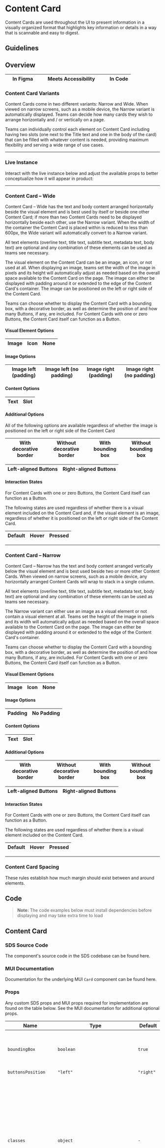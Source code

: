 # Content Card

Content Cards are used throughout the UI to present information in a visually organized format that highlights key information or details in a way that is scannable and easy to digest.

## Guidelines

## Overview

|  | In Figma |   |  | Meets Accessibility |   |  | In Code |
| --- | --- | --- | --- | --- | --- | --- | --- |

### Content Card Variants

Content Cards come in two different variants: Narrow and Wide. When viewed on narrow screens, such as a mobile device, the Narrow variant is automatically displayed. Teams can decide how many cards they wish to arrange horizontally and / or vertically on a page.

Teams can individually control each element on Content Card including having two slots (one next to the Title text and one in the body of the card) that can be filled with whatever content is needed, providing maximum flexibility and serving a wide range of use cases.

---

### Live Instance

Interact with the live instance below and adjust the available props to better conceptualize how it will appear in product:

---

### Content Card – Wide

Content Card – Wide has the text and body content arranged horizontally beside the visual element and is best used by itself or beside one other Content Card; if more than two Content Cards need to be displayed horizontally beside each other, use the Narrow variant. When the width of the container the Content Card is placed within is reduced to less than 600px, the Wide variant will automatically convert to a Narrow variant.

All text elements (overline text, title text, subtitle text, metadata text, body text) are optional and any combination of these elements can be used as teams see necessary.

The visual element on the Content Card can be an image, an icon, or not used at all. When displaying an image, teams set the width of the image in pixels and its height will automatically adjust as needed based on the overall space available to the Content Card on the page. The image can either be displayed with padding around it or extended to the edge of the Content Card's container. The image can be positioned on the left or right side of the Content Card.

Teams can choose whether to display the Content Card with a bounding box, with a decorative border, as well as determine the position of and how many Buttons, if any, are included. For Content Cards with one or zero Buttons, the Content Card itself can function as a Button.

#### Visual Element Options

| Image | Icon | None |
| --- | --- | --- |

#### Image Options

| Image left (padding) | Image left (no padding) | Image right (padding) | Image right (no padding) |
| --- | --- | --- | --- |

#### Content Options

| Text | Slot |
| --- | --- |

#### Additional Options

All of the following options are available regardless of whether the image is positioned on the left or right side of the Content Card

| With decorative border | Without decorative border | With bounding box | Without bounding box |
| --- | --- | --- | --- |

| Left-aligned Buttons | Right-aligned Buttons |
| --- | --- |

#### Interaction States

For Content Cards with one or zero Buttons, the Content Card itself can function as a Button.

The following states are used regardless of whether there is a visual element included on the Content Card and, if the visual element is an image, regardless of whether it is positioned on the left or right side of the Content Card.

| Default | Hover | Pressed |
| --- | --- | --- |

---

### Content Card – Narrow

Content Card – Narrow has the text and body content arranged vertically below the visual element and is best used beside two or more other Content Cards. When viewed on narrow screens, such as a mobile device, any horizontally arranged Content Cards will wrap to stack in a single column.

All text elements (overline text, title text, subtitle text, metadata text, body text) are optional and any combination of these elements can be used as teams see necessary.

The Narrow variant can either use an image as a visual element or not contain a visual element at all. Teams set the height of the image in pixels and its width will automatically adjust as needed based on the overall space available to the Content Card on the page. The image can either be displayed with padding around it or extended to the edge of the Content Card's container.

Teams can choose whether to display the Content Card with a bounding box, with a decorative border, as well as determine the position of and how many Buttons, if any, are included. For Content Cards with one or zero Buttons, the Content Card itself can function as a Button.

#### Visual Element Options

| Image | Icon | None |
| --- | --- | --- |

#### Image Options

| Padding | No Padding |
| --- | --- |

#### Content Options

| Text | Slot |
| --- | --- |

#### Additional Options

| With decorative border | Without decorative border | With bounding box | Without bounding box |
| --- | --- | --- | --- |

| Left-aligned Buttons | Right-aligned Buttons |
| --- | --- |

#### Interaction States

For Content Cards with one or zero Buttons, the Content Card itself can function as a Button.

The following states are used regardless of whether there is a visual element included on the Content Card.

| Default | Hover | Pressed |
| --- | --- | --- |

---

### Content Card Spacing

These rules establish how much margin should exist between and around elements.

## Code

>**Note:** The code examples below must install dependencies before displaying and may take extra time to load

## Content Card

### SDS Source Code

The component's source code in the SDS codebase can be found here.

### MUI Documentation

Documentation for the underlying MUI `Card` component can be found here.

### Props

Any custom SDS props and MUI props required for implementation are found on the table below. See the MUI documentation for additional optional props.

| Name | Type | Default | Description |
| --- | --- | --- | --- |
| `boundingBox` | `boolean` | `true` | If `true`, wraps content and visuals inside a bounded layout with background and padding. |
| `buttonsPosition` | `"left"` |`"right"` | `"left"` | Determines the alignment of buttons in the ContentCardActions component. |
| `classes` | `object` | `-` | Custom class names for different card sub-sections (e.g., cardPaper, cardTitle, cardActions, etc.). Could be used to style the component with TailwindCss. Full list of available class names are:`cardPaper`, `cardContent`, `cardHeader`, `cardMedia`, `cardOverline`, `cardTitle`, `cardSubtitle`, `cardMetadata`, `cardActions`, `clickableCardButton` |
| `decorativeBorder` | `boolean` | `false` | If `true`, shows a decorative border around the card. |
| `children` | `ReactNode` | `-` | The content to be displayed inside the card body, including custom components and ContentCardActions. |
| `clickableCard` | `boolean` | `false` | If `true`, wraps the card with an action area and makes it clickable. |
| `clickableCardProps` | `Partial<SdsMinimalButtonProps>` | `-` | Props forwarded to the clickable card wrapper when clickableCard is true. |
| `icon` | `ReactNode` | `-` | The icon displayed in the card when `visualElementType` is `icon`. |
| `image` | `ReactNode` | `-` | The image displayed in the card when `visualElementType` is `image`. |
| `imagePadding` | `boolean` | `false` | If `true`, applies padding around the image inside the card. |
| `imagePosition` | `"left"` | `"right"` | `"left"` | Position of the image in the card layout (left or right). |
| `imageSize` | `number` | `300` | Width of the image area in pixels when `visualElementType` is `image`. |
| `metadataText` | `ReactNode` | `-` | Optional metadata text, usually used for extra context like date or author. |
| `overlineText` | `ReactNode` | `-` | A small overline text displayed above the title. |
| `sdsType` | `"wide"` | `"narrow"` | `"wide"` | Determines the card layout style. `wide` shows the image and content side by side, `narrow` stacks them vertically. |
| `subtitleText` | `ReactNode` | `-` | Optional subtitle text displayed below the title. |
| `titleText` | `ReactNode` | `-` | The main title text of the card.  |
| `visualElementType` | `"image"` | `"icon"` | `"none"` | `"none"` | Specifies what type of visual element to render on the card: an image, an icon, or none. |

### Code examples

>**Note:** Due to a bug in Zeroheight we are unable to publish code examples at this time; we will update this section once a fix is released.


